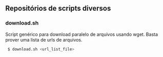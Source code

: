 ## Repositórios de scripts diversos

### download.sh
Script genérico para download paralelo de arquivos usando wget. Basta prover uma lista de urls de arquivos.

```sh
 $ download.sh <url_list_file>

```
